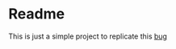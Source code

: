 # Readme
 This is just a simple project to replicate this [bug](https://github.com/spring-projects/spring-framework/issues/23497)